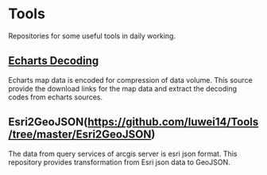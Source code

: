 # Tools
Repositories for some useful tools in daily working.

## [Echarts Decoding](https://github.com/luwei14/Tools/tree/master/EchartsDecoding)
Echarts map data is encoded for compression of data volume. This source provide the download links for the map data and extract the decoding codes from echarts sources.

## Esri2GeoJSON(https://github.com/luwei14/Tools/tree/master/Esri2GeoJSON)
The data from query services of arcgis server is esri json format. This repository provides transformation from Esri json data to GeoJSON.
